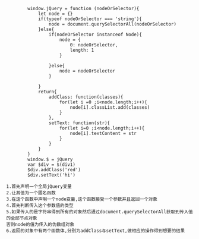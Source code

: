 			window.jQuery = function (nodeOrSelector){
				let node = {}
				if(typeof nodeOrSelector === 'string'){
					node = document.querySelectorAll(nodeOrSelector)
				}else{
					if(nodeOrSelector instanceof Node){
						node = {
							0: nodeOrSelector,
							length: 1
						}

					}else{
						node = nodeOrSelector
					}
					
				}
				return{
					addClass: function(classes){
						for(let i =0 ;i<node.length;i++){
							node[i].classList.add(classes)
						}
					},
					setText: function(str){
						for(let i=0 ;i<node.length;i++){
							node[i].textContent = str
						}
					}
				}
			}
			window.$ = jQuery
			var $div = $(div1)
			$div.addClass('red')
			$div.setText('hi')
			
			
			
```			
1.首先声明一个全局jQuery变量
2.让其值为一个匿名函数
3.在这个函数中声明一个node变量,这个函数接受一个参数并且返回一个对象
4.首先判断传入这个参数值的类型
5.如果传入的是字符串得到所有的对象然后通过document.querySelectorAll获取到传入值的全部节点对象
否则node的值为传入的伪数组对象
6.返回的对象中有两个函数体,分别为addClass与setText,做相应的操作得到想要的结果
```